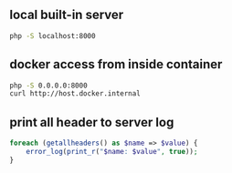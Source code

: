 
## local built-in server

```bash
php -S localhost:8000
```

## docker access from inside container

```bash
php -S 0.0.0.0:8000
curl http://host.docker.internal
```

## print all header to server log

```php
foreach (getallheaders() as $name => $value) {
    error_log(print_r("$name: $value", true));
}
```
